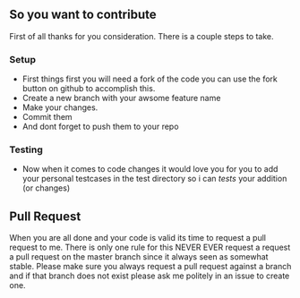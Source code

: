 ## So you want to contribute

First of all thanks for you consideration. There is a couple steps to take.

### Setup

 * First things first you will need a fork of the code you can use the fork button on github to accomplish this.
 * Create a new branch with your awsome feature name
 * Make your changes.
 * Commit them
 * And dont forget to push them to your repo

### Testing

 * Now when it comes to code changes it would love you for you to add your personal testcases in the test directory so i can *tests* your addition (or changes)


## Pull Request
When you are all done and your code is valid its time to request a pull request to me. There is only one rule for this NEVER EVER request a request a pull request on the master
branch since it always seen as somewhat stable. Please make sure you always request a pull request against a branch and if that branch does not exist please ask me politely in
an issue to create one.